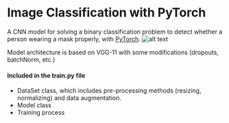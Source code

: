 # Image Classification with PyTorch
A CNN model for solving a binary classification problem to detect whether a person wearing a mask properly, with [PyTorch](https://pytorch.org/).
![alt text](https://github.com/uriMen/image-classification-with-pytorch/tree/main/img/sample_imgs.png?raw=true)

Model architecture is based on VGG-11 with some modifications (dropouts, batchNorm, etc.)

#### Included in the train.py file
- DataSet class, which includes pre-processing methods (resizing, normalizing) and data augmentation.
- Model class
- Training process

